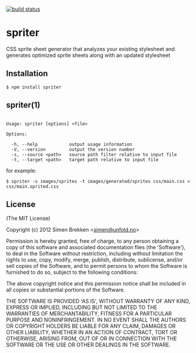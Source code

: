 [![build status](https://secure.travis-ci.org/unfold/spriter.png)](http://travis-ci.org/unfold/spriter)

# spriter

  CSS sprite sheet generator that analyzes your existing stylesheet and generates optimized sprite sheets along with an updated stylesheet

## Installation

    $ npm install spriter

## spriter(1)

```

Usage: spriter [options] <file>

Options:

  -h, --help            output usage information
  -V, --version         output the version number
  -s, --source <path>   source path filter relative to input file
  -t, --target <path>   target path relative to input file

```

for example:

```
$ spriter -s images/sprites -t images/generated/sprites css/main.css > css/main.sprited.css
```

## License

(The MIT License)

Copyright (c) 2012 Simen Brekken &lt;simen@unfold.no&gt;

Permission is hereby granted, free of charge, to any person obtaining
a copy of this software and associated documentation files (the
'Software'), to deal in the Software without restriction, including
without limitation the rights to use, copy, modify, merge, publish,
distribute, sublicense, and/or sell copies of the Software, and to
permit persons to whom the Software is furnished to do so, subject to
the following conditions:

The above copyright notice and this permission notice shall be
included in all copies or substantial portions of the Software.

THE SOFTWARE IS PROVIDED 'AS IS', WITHOUT WARRANTY OF ANY KIND,
EXPRESS OR IMPLIED, INCLUDING BUT NOT LIMITED TO THE WARRANTIES OF
MERCHANTABILITY, FITNESS FOR A PARTICULAR PURPOSE AND NONINFRINGEMENT.
IN NO EVENT SHALL THE AUTHORS OR COPYRIGHT HOLDERS BE LIABLE FOR ANY
CLAIM, DAMAGES OR OTHER LIABILITY, WHETHER IN AN ACTION OF CONTRACT,
TORT OR OTHERWISE, ARISING FROM, OUT OF OR IN CONNECTION WITH THE
SOFTWARE OR THE USE OR OTHER DEALINGS IN THE SOFTWARE.
